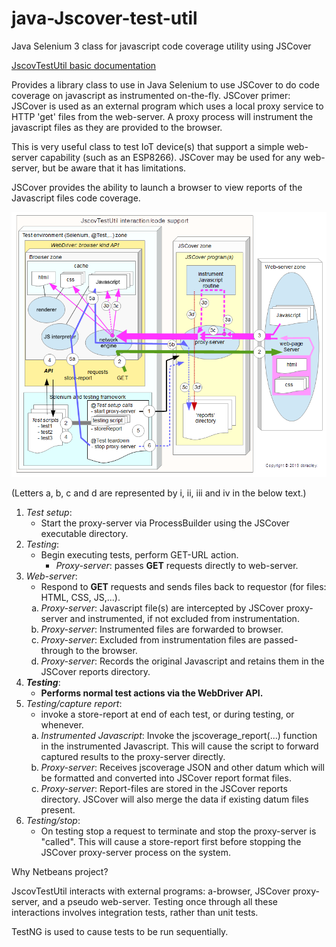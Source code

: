 # java-Jscover-test-util
Java Selenium 3 class for javascript code coverage utility using JSCover

[JscovTestUtil basic documentation](https://DaveBrad.github.io/prjdoc/jscovtestutil/jtuhow.html)

Provides a library class to use in Java Selenium to use JSCover to do code coverage on javascript as instrumented on-the-fly.
JSCover primer: JSCover is used as an external program which uses a local proxy service to HTTP 'get' files from the web-server. 
A proxy process will instrument the javascript files as they are provided to the browser.

This is very useful class to test IoT device(s) that support a simple web-server capability (such as an ESP8266). JSCover may be used
for any web-server, but be aware that it has limitations.

JSCover provides the ability to launch a browser to view reports of the Javascript files code coverage.

![Alt image](./interact.png)

(Letters a, b, c and d are represented by i, ii, iii and iv in the below text.)

<ol>
<li><i>Test setup</i>:
<ul><li>Start the proxy-server via ProcessBuilder using the JSCover
executable directory.</li></ul>
</li>
<li><i>Testing</i>:
<ul><li>Begin executing tests, perform GET-URL action.
<ul><li>
<i>Proxy-server</i>: passes <b>GET</b> requests directly to web-server.
</li></ul>
</li></ul>
</li>
<li><i>Web-server</i>:
<ul><li>Respond to <b>GET</b> requests and sends files back to requestor (for
files: HTML, CSS, JS,...).</li></ul>
<ol type="a">
<li><i>Proxy-server</i>: Javascript file(s) are intercepted by JSCover
proxy-server and instrumented, if not excluded from instrumentation.</li>
<li><i>Proxy-server</i>: Instrumented files are forwarded to browser.</li>
<li><i>Proxy-server</i>: Excluded from instrumentation files are passed-through to
the browser.</li>
<li><i>Proxy-server</i>: Records the original Javascript and retains them in
the JSCover reports directory.</li>
</ol>
</li>
<li><i><b>Testing</b></i>:
<ul><li>
<b>Performs normal test actions via the WebDriver API.</b>
</li></ul></li>
<li><i>Testing/capture report</i>:
<ul><li>invoke a store-report at end of each test, or during testing, or
whenever.</li></ul>
<ol type="a">
<li><i>Instrumented Javascript</i>: Invoke the jscoverage_report(...)
function in the instrumented Javascript. This will cause the script to
forward captured results to the proxy-server directly.</li>
<li><i>Proxy-server</i>: Receives jscoverage JSON and other datum which will
be formatted and converted into JSCover report format files.
</li>
<li><i>Proxy-server</i>: Report-files are stored in the JSCover reports
directory. JSCover will also merge the data if existing datum files
present.</li>
</ol>
</li>
<li><i>Testing/stop</i>:
<ul><li>On testing stop a request to terminate and stop the proxy-server is
"called". This will cause a store-report first before stopping the JSCover
proxy-server process on the system.
</li></ul></li>
</ol>

Why Netbeans project?

JscovTestUtil interacts with external programs: a-browser, JSCover proxy-server,
and a pseudo web-server. Testing once through all these interactions involves
integration tests, rather than unit tests.

TestNG is used to cause tests to be run sequentially.
